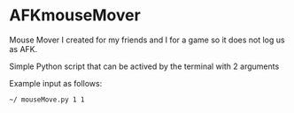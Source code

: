 # AFKmouseMover

Mouse Mover I created for my friends and I for a game so it does not log us as AFK. 

Simple Python script that can be actived by the terminal with 2 arguments

Example input as follows: 

```
~/ mouseMove.py 1 1
```

